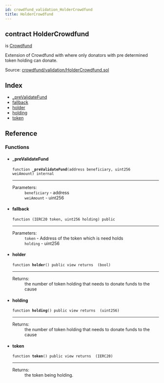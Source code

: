 ```yaml
---
id: crowdfund_validation_HolderCrowdfund
title: HolderCrowdfund
---
```


<div class="contract-doc"><div class="contract"><h2 class="contract-header"><span class="contract-kind">contract</span> HolderCrowdfund</h2><p class="base-contracts"><span>is</span> <a href="crowdfund_Crowdfund.html">Crowdfund</a></p><p class="description">Extension of Crowdfund with where only donators with pre determined token holding can donate.</p><div class="source">Source: <a href="https://github.com/ZEUS-coin/smart-contracts/blob/v0.0.3/contracts/crowdfund/validation/HolderCrowdfund.sol" target="_blank">crowdfund/validation/HolderCrowdfund.sol</a></div></div><div class="index"><h2>Index</h2><ul><li><a href="crowdfund_validation_HolderCrowdfund.html#_preValidateFund">_preValidateFund</a></li><li><a href="crowdfund_validation_HolderCrowdfund.html#">fallback</a></li><li><a href="crowdfund_validation_HolderCrowdfund.html#holder">holder</a></li><li><a href="crowdfund_validation_HolderCrowdfund.html#holding">holding</a></li><li><a href="crowdfund_validation_HolderCrowdfund.html#token">token</a></li></ul></div><div class="reference"><h2>Reference</h2><div class="functions"><h3>Functions</h3><ul><li><div class="item function"><span id="_preValidateFund" class="anchor-marker"></span><h4 class="name">_preValidateFund</h4><div class="body"><code class="signature">function <strong>_preValidateFund</strong><span>(address beneficiary, uint256 weiAmount) </span><span>internal </span></code><hr/><dl><dt><span class="label-parameters">Parameters:</span></dt><dd><div><code>beneficiary</code> - address</div><div><code>weiAmount</code> - uint256</div></dd></dl></div></div></li><li><div class="item function"><span id="fallback" class="anchor-marker"></span><h4 class="name">fallback</h4><div class="body"><code class="signature">function <strong></strong><span>(IERC20 token, uint256 holding) </span><span>public </span></code><hr/><dl><dt><span class="label-parameters">Parameters:</span></dt><dd><div><code>token</code> - Address of the token which is need holds</div><div><code>holding</code> - uint256</div></dd></dl></div></div></li><li><div class="item function"><span id="holder" class="anchor-marker"></span><h4 class="name">holder</h4><div class="body"><code class="signature">function <strong>holder</strong><span>() </span><span>public </span><span>view </span><span>returns  (bool) </span></code><hr/><dl><dt><span class="label-return">Returns:</span></dt><dd>the number of token holding that needs to donate funds to the cause</dd></dl></div></div></li><li><div class="item function"><span id="holding" class="anchor-marker"></span><h4 class="name">holding</h4><div class="body"><code class="signature">function <strong>holding</strong><span>() </span><span>public </span><span>view </span><span>returns  (uint256) </span></code><hr/><dl><dt><span class="label-return">Returns:</span></dt><dd>the number of token holding that needs to donate funds to the cause</dd></dl></div></div></li><li><div class="item function"><span id="token" class="anchor-marker"></span><h4 class="name">token</h4><div class="body"><code class="signature">function <strong>token</strong><span>() </span><span>public </span><span>view </span><span>returns  (IERC20) </span></code><hr/><dl><dt><span class="label-return">Returns:</span></dt><dd>the token being holding.</dd></dl></div></div></li></ul></div></div></div>
